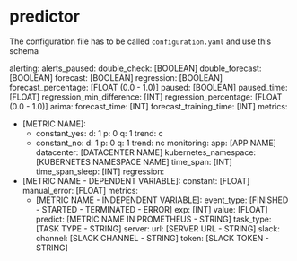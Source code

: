 # predictor

The configuration file has to be called `configuration.yaml` and use this schema

alerting:
  alerts_paused:
    double_check: [BOOLEAN]
    double_forecast: [BOOLEAN]
    forecast: [BOOLEAN]
    regression: [BOOLEAN]
  forecast_percentage: [FLOAT (0.0 - 1.0)]
  paused: [BOOLEAN]
  paused_time: [FLOAT]
  regression_min_difference: [INT]
  regression_percentage: [FLOAT (0.0 - 1.0)]
arima:
  forecast_time: [INT]
  forecast_training_time: [INT]
  metrics:
  - [METRIC NAME]:
    - constant_yes:
        d: 1
        p: 0
        q: 1
        trend: c
    - constant_no:
        d: 1
        p: 0
        q: 1
        trend: nc
monitoring:
  app: [APP NAME]
  datacenter: [DATACENTER NAME]
  kubernetes_namespace: [KUBERNETES NAMESPACE NAME]
  time_span: [INT]
  time_span_sleep: [INT]
regression:
- [METRIC NAME - DEPENDENT VARIABLE]:
    constant: [FLOAT]
    manual_error: [FLOAT]
    metrics:
    - [METRIC NAME - INDEPENDENT VARIABLE]:
        event_type: [FINISHED - STARTED - TERMINATED - ERROR]
        exp: [INT]
        value: [FLOAT]
    predict: [METRIC NAME IN PROMETHEUS - STRING]
    task_type: [TASK TYPE - STRING]
server:
  url: [SERVER URL - STRING]
slack:
  channel: [SLACK CHANNEL - STRING]
  token: [SLACK TOKEN - STRING]
